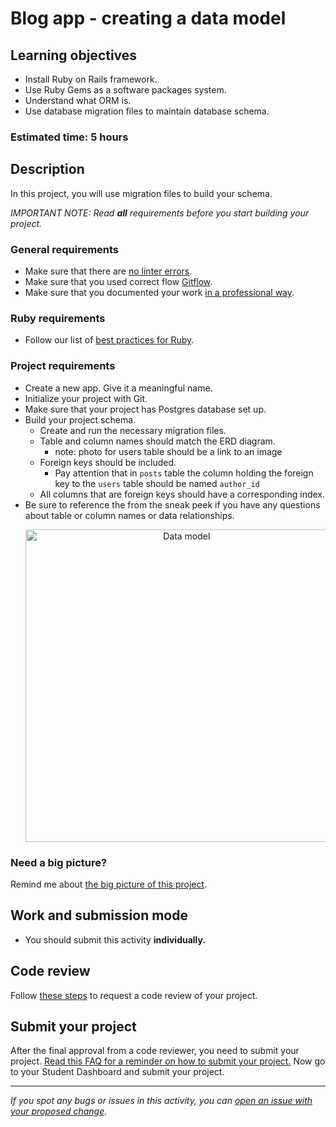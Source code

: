 # Blog app - creating a data model

## Learning objectives
- Install Ruby on Rails framework.
- Use Ruby Gems as a software packages system.
- Understand what ORM is.
- Use database migration files to maintain database schema.

### Estimated time: 5 hours

## Description
In this project, you will use migration files to build your schema.

*IMPORTANT NOTE: Read **all** requirements before you start building your project.*

### General requirements

- Make sure that there are [no linter errors](https://github.com/microverseinc/linters-config).
- Make sure that you used correct flow [Gitflow](https://github.com/microverseinc/curriculum-transversal-skills/blob/main/git-github/articles/gitflow.md).
- Make sure that you documented your work [in a professional way](https://github.com/microverseinc/curriculum-transversal-skills/blob/main/documentation/articles/professional_repo_rules.md).

### Ruby requirements
- Follow our list of [best practices for Ruby](https://github.com/microverseinc/curriculum-ruby/blob/main/articles/ruby_best_practices.md).

### Project requirements

- Create a new app. Give it a meaningful name.
- Initialize your project with Git.
- Make sure that your project has Postgres database set up.
- Build your project schema.
    - Create and run the necessary migration files.
    - Table and column names should match the ERD diagram.
        - note: photo for users table should be a link to an image
    - Foreign keys should be included.
        - Pay attention that in `posts` table the column holding the foreign key to the `users` table should be named `author_id`
    - All columns that are foreign keys should have a corresponding index.
- Be sure to reference the from the sneak peek if you have any questions about table or column names or data relationships.
   <p align="center">
      <img src="../images/blog_app_erd_v1_1.png" alt="Data model"  width="500px"  />
   </p>

### Need a big picture?

Remind me about [the big picture of this project](../sneak_peek.md).


## Work and submission mode

- You should submit this activity **individually.**

## Code review

Follow [these steps](https://github.com/microverseinc/curriculum-transversal-skills/blob/main/code-review/articles/how_to_ask_for_a_code_review.md) to request a code review of your project.

## Submit your project

After the final approval from a code reviewer, you need to submit your project.
[Read this FAQ for a reminder on how to submit your project.](https://microverse.zendesk.com/hc/en-us/articles/360061344234)
Now go to your Student Dashboard and submit your project.

------

_If you spot any bugs or issues in this activity, you can [open an issue with your proposed change](https://github.com/microverseinc/curriculum-transversal-skills/blob/main/git-github/articles/open_issue.md)._